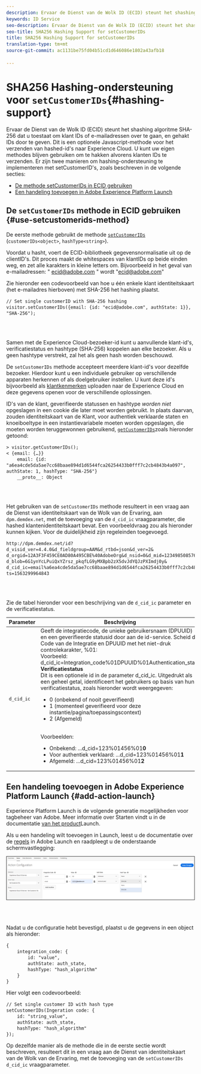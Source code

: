 ```yaml
---
description: Ervaar de Dienst van de Wolk ID (ECID) steunt het shashing algoritme SHA-256 dat u toestaat om klant IDs of e-mailadressen over te gaan, en gehakt IDs door te geven. Dit is een optionele Javascript-methode voor het verzenden van hashed-id's naar Experience Cloud. U kunt uw eigen methodes blijven gebruiken om te hakken alvorens klanten IDs te verzenden.
keywords: ID Service
seo-description: Ervaar de Dienst van de Wolk ID (ECID) steunt het shashing algoritme SHA-256 dat u toestaat om klant IDs of e-mailadressen over te gaan, en gehakt IDs door te geven. Dit is een optionele Javascript-methode voor het verzenden van hashed-id's naar Experience Cloud. U kunt uw eigen methodes blijven gebruiken om te hakken alvorens klanten IDs te verzenden.
seo-title: SHA256 Hashing Support for setCustomerIDs
title: SHA256 Hashing Support for setCustomerIDs
translation-type: tm+mt
source-git-commit: ac1131be75fd04b51cd1d646086e1802a43afb18

---
```



# SHA256 Hashing-ondersteuning voor `setCustomerIDs`{#hashing-support}

Ervaar de Dienst van de Wolk ID (ECID) steunt het shashing algoritme SHA-256 dat u toestaat om klant IDs of e-mailadressen over te gaan, en gehakt IDs door te geven. Dit is een optionele Javascript-methode voor het verzenden van hashed-id&#39;s naar Experience Cloud. U kunt uw eigen methodes blijven gebruiken om te hakken alvorens klanten IDs te verzenden.
Er zijn twee manieren om hashing-ondersteuning te implementeren met setCustomerID&#39;s, zoals beschreven in de volgende secties:

* [De methode setCustomerIDs in ECID gebruiken](/help/reference/hashing-support.md#use-setcustomerids-method)
* [Een handeling toevoegen in Adobe Experience Platform Launch](/help/reference/hashing-support.md#add-action-launch)

## De `setCustomerIDs` methode in ECID gebruiken {#use-setcustomerids-method}

De eerste methode gebruikt de methode [`setCustomerIDs`](/help/library/get-set/setcustomerids.md) (`customerIDs<object>`, `hashType<string>`).

Voordat u hasht, voert de ECID-bibliotheek gegevensnormalisatie uit op de clientID&#39;s. Dit proces maakt de whitespaces van klantIDs op beide einden weg, en zet alle karakters in kleine letters om. Bijvoorbeeld in het geval van e-mailadressen: &quot; ecid@adobe.com &quot; wordt &quot;ecid@adobe.com&quot;

Zie hieronder een codevoorbeeld van hoe u één enkele klant identiteitskaart (het e-mailadres hierboven) met SHA-256 het hashing plaatst.

```
// Set single customerID with SHA-256 hashing
visitor.setCustomerIDs({email: {id: "ecid@adobe.com", authState: 1}}, "SHA-256");
```

<br> 

Samen met de Experience Cloud-bezoeker-id kunt u aanvullende klant-id&#39;s, verificatiestatus en hashtype (SHA-256) koppelen aan elke bezoeker. Als u geen hashtype verstrekt, zal het als geen hash worden beschouwd.

De `setCustomerIDs` methode accepteert meerdere klant-id&#39;s voor dezelfde bezoeker. Hierdoor kunt u een individuele gebruiker op verschillende apparaten herkennen of als doelgebruiker instellen. U kunt deze id&#39;s bijvoorbeeld als [klantkenmerken](https://docs.adobe.com/content/help/en/core-services/interface/customer-attributes/attributes.html) uploaden naar de Experience Cloud en deze gegevens openen voor de verschillende oplossingen.

ID&#39;s van de klant, geverifieerde statussen en hashtype *worden niet* opgeslagen in een cookie die later moet worden gebruikt. In plaats daarvan, zouden identiteitskaart van de Klant, voor authentiek verklaarde staten en knoeiboeltype in een instantievariabele moeten worden opgeslagen, die moeten worden teruggewonnen gebruikend, [`getCustomerIDs`](/help/library/get-set/getcustomerids.md)zoals hieronder getoond:

```
> visitor.getCustomerIDs();
< {email: {…}}
    email: {id: "a6ea4cde5da5ae7cc68baae894d1d6544fca26254433b0fff7c2cb4843b4a097", authState: 1, hashType: "SHA-256"}
    __proto__: Object
```

<br> 

Het gebruiken van de `setCustomerIDs` methode resulteert in een vraag aan de Dienst van identiteitskaart van de Wolk van de Ervaring, aan `dpm.demdex.net`, met de toevoeging van de `d_cid_ic` vraagparameter, die hashed klantenidentiteitskaart bevat. Een voorbeeldvraag zou als hieronder kunnen kijken. Voor de duidelijkheid zijn regeleinden toegevoegd.

```
http://dpm.demdex.net/id?d_visid_ver=4.4.0&d_fieldgroup=AAM&d_rtbd=json&d_ver=2&
d_orgid=12A3F3F459CE0AD80A495CBE%40AdobeOrg&d_nsid=0&d_mid=12349850857640731290890207735189050123&
d_blob=6G1ynYcLPuiQxYZrsz_pkqfLG9yMXBpb2zX5dvJdYQJzPXImdj0y&
d_cid_ic=email%a6ea4cde5da5ae7cc68baae894d1d6544fca26254433b0fff7c2cb4843b4a097%011&
ts=1563299964843
```

<br> 

Zie de tabel hieronder voor een beschrijving van de `d_cid_ic` parameter en de verificatiestatus.

| Parameter | Beschrijving |
|------------|----------|
| `d_cid_ic` | Geeft de integratiecode, de unieke gebruikersnaam (DPUUID) en een geverifieerde statusid door aan de id-service. Scheid de Code van de Integratie en DPUUID met het niet-druk controlekarakter, %01</code>: <br> Voorbeeld: d_cid_ic=Integration_code%01DPUUID%01Authentication_state</code> <br> <b>Verificatiestatus</b> <br> Dit is een optionele id in de parameter d_cid_ic. Uitgedrukt als een geheel getal, identificeert het gebruikers op basis van hun verificatiestatus, zoals hieronder wordt weergegeven: <br> <ul><li>0 (onbekend of nooit geverifieerd)</li><li>1 (momenteel geverifieerd voor deze instantie/pagina/toepassingscontext)</li><li>2 (Afgemeld)</li></ul> <br> Voorbeelden: <br> <ul><li>Onbekend: ...d_cid=123%01456%01<b>0</b></li><li>Voor authentiek verklaard: ...d_cid=123%01456%01<b>1</b></li><li>Afgemeld: ...d_cid=123%01456%01<b>2</b></li></ul> |

## Een handeling toevoegen in Adobe Experience Platform Launch {#add-action-launch}

Experience Platform Launch is de volgende generatie mogelijkheden voor tagbeheer van Adobe. Meer informatie over Starten vindt u in de documentatie [van het product](https://docs.adobe.com/content/help/en/launch/using/overview.html)Launch.

Als u een handeling wilt toevoegen in Launch, leest u de documentatie over de [regels](https://docs.adobe.com/help/en/launch/using/reference/manage-resources/rules.html) in Adobe Launch en raadpleegt u de onderstaande schermvastlegging:

![](/help/reference/assets/hashing-support.png)

<br> 

Nadat u de configuratie hebt bevestigd, plaatst u de gegevens in een object als hieronder:

```
{
    integration_code: {
        id: "value",
        authState: auth_state,
        hashType: "hash_algorithm"
    }
}
```

Hier volgt een codevoorbeeld:

```
// Set single customer ID with hash type
setCustomerIDs(Ingeration code: {
    id: "string_value",
    authState: auth_state,
    hashType: "hash_algorithm"
});
```

Op dezelfde manier als de methode die in de eerste sectie wordt beschreven, resulteert dit in een vraag aan de Dienst van identiteitskaart van de Wolk van de Ervaring, met de toevoeging van de `setCustomerIDs` `d_cid_ic` vraagparameter.